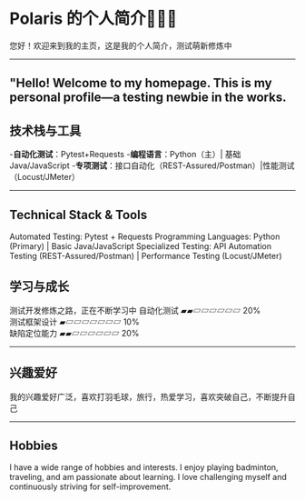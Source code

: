 # Polaris 的个人简介🚀🚀🚀

您好！欢迎来到我的主页，这是我的个人简介，测试萌新修炼中

---
##  "Hello! Welcome to my homepage. This is my personal profile—a testing newbie in the works.

## 技术栈与工具
-**自动化测试**：Pytest+Requests
-**编程语言**：Python（主）| 基础Java/JavaScript
-**专项测试**：接口自动化（REST-Assured/Postman）|性能测试（Locust/JMeter）

---
## Technical Stack & Tools

Automated Testing: Pytest + Requests
Programming Languages: Python (Primary) | Basic Java/JavaScript
Specialized Testing: API Automation Testing (REST-Assured/Postman) | Performance Testing (Locust/JMeter)


## 学习与成长
测试开发修炼之路，正在不断学习中
自动化测试 ▰▰▱▱▱▱▱▱ 20%  
测试框架设计 ▰▱▱▱▱▱▱▱ 10%  
缺陷定位能力 ▰▰▱▱▱▱▱▱ 20%

---


## 兴趣爱好

我的兴趣爱好广泛，喜欢打羽毛球，旅行，热爱学习，喜欢突破自己，不断提升自己


---

## Hobbies
 I have a wide range of hobbies and interests. I enjoy playing badminton, traveling, and am passionate about learning. I love challenging myself and continuously striving for self-improvement.
